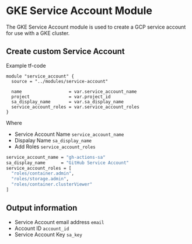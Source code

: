 # GKE Service Account Module

The GKE Service Account module is used to create a GCP service account for use with a GKE cluster. 

## Create custom Service Account

Example tf-code

```t
module "service_account" {
  source = "../modules/service-account"

  name                  = var.service_account_name
  project               = var.project_id
  sa_display_name       = var.sa_display_name
  service_account_roles = var.service_account_roles
}
```

Where

*  Service Account Name `service_account_name`
*  Dispalay Name `sa_display_name`
*  Add Roles `service_account_roles`

```bash
service_account_name = "gh-actions-sa"
sa_display_name      = "GitHub Service Account"
service_account_roles = [
  "roles/container.admin",
  "roles/storage.admin",
  "roles/container.clusterViewer"
]
```

## Output information

* Service Account email address `email`
* Account ID `account_id`
* Service Account Key `sa_key`



